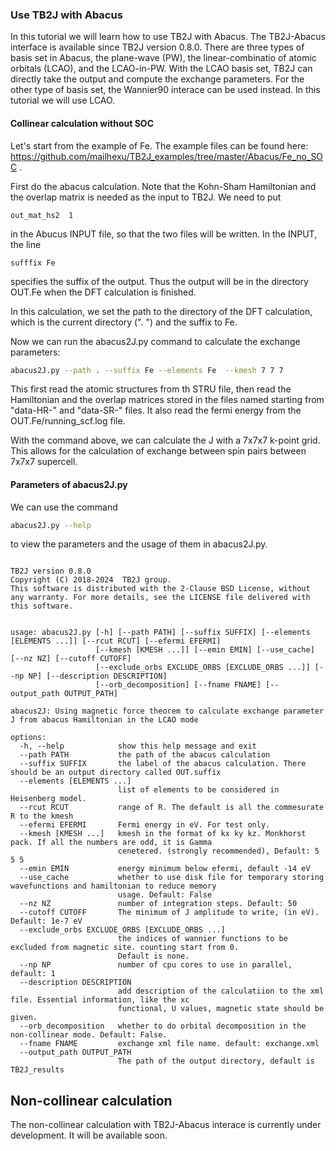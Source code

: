 ### Use TB2J with Abacus

In this tutorial we will learn how to use TB2J with Abacus.  The TB2J-Abacus interface is available since TB2J version 0.8.0. There are three types of basis set in Abacus, the plane-wave (PW), the linear-combinatio of atomic orbitals (LCAO), and the LCAO-in-PW. With the LCAO basis set, TB2J can directly take the output and compute the exchange parameters. For the other type of basis set, the Wannier90 interace can be used instead.  In this tutorial we will use LCAO. 


#### Collinear calculation without SOC

Let's start from the example of Fe. The example files can be found here: https://github.com/mailhexu/TB2J_examples/tree/master/Abacus/Fe_no_SOC . 

First do the abacus calculation. Note that the Kohn-Sham Hamiltonian and the overlap matrix is needed as the input to TB2J. We need to put 

``` 
out_mat_hs2  1 
```

in the Abucus INPUT file, so that the two files will be written. In the INPUT, the line

```
sufffix Fe
```

specifies the suffix of the output. Thus the output will be in the directory OUT.Fe when the DFT calculation is finished.

 In this calculation, we set the  path to the directory of the DFT calculation, which is the current directory (". ") and the suffix to Fe. 

Now we can run the abacus2J.py command to calculate the exchange parameters:

```bash
abacus2J.py --path . --suffix Fe --elements Fe  --kmesh 7 7 7
```

This first read the atomic structures from th STRU file,  then read the Hamiltonian and the overlap matrices stored in the files named starting from "data-HR-" and "data-SR-" files.  It also read the fermi energy from the OUT.Fe/running_scf.log file. 

With the command above, we can calculate the J with a 7x7x7 k-point grid. This allows for the calculation of exchange between spin pairs between 7x7x7 supercell. 



#### Parameters of abacus2J.py

We can use the command 

```bash
abacus2J.py --help
```

to view the parameters and the usage of them in abacus2J.py.  

```

TB2J version 0.8.0
Copyright (C) 2018-2024  TB2J group.
This software is distributed with the 2-Clause BSD License, without any warranty. For more details, see the LICENSE file delivered with this software.


usage: abacus2J.py [-h] [--path PATH] [--suffix SUFFIX] [--elements [ELEMENTS ...]] [--rcut RCUT] [--efermi EFERMI]
                   [--kmesh [KMESH ...]] [--emin EMIN] [--use_cache] [--nz NZ] [--cutoff CUTOFF]
                   [--exclude_orbs EXCLUDE_ORBS [EXCLUDE_ORBS ...]] [--np NP] [--description DESCRIPTION]
                   [--orb_decomposition] [--fname FNAME] [--output_path OUTPUT_PATH]

abacus2J: Using magnetic force theorem to calculate exchange parameter J from abacus Hamiltonian in the LCAO mode

options:
  -h, --help            show this help message and exit
  --path PATH           the path of the abacus calculation
  --suffix SUFFIX       the label of the abacus calculation. There should be an output directory called OUT.suffix
  --elements [ELEMENTS ...]
                        list of elements to be considered in Heisenberg model.
  --rcut RCUT           range of R. The default is all the commesurate R to the kmesh
  --efermi EFERMI       Fermi energy in eV. For test only.
  --kmesh [KMESH ...]   kmesh in the format of kx ky kz. Monkhorst pack. If all the numbers are odd, it is Gamma
                        cenetered. (strongly recommended), Default: 5 5 5
  --emin EMIN           energy minimum below efermi, default -14 eV
  --use_cache           whether to use disk file for temporary storing wavefunctions and hamiltonian to reduce memory
                        usage. Default: False
  --nz NZ               number of integration steps. Default: 50
  --cutoff CUTOFF       The minimum of J amplitude to write, (in eV). Default: 1e-7 eV
  --exclude_orbs EXCLUDE_ORBS [EXCLUDE_ORBS ...]
                        the indices of wannier functions to be excluded from magnetic site. counting start from 0.
                        Default is none.
  --np NP               number of cpu cores to use in parallel, default: 1
  --description DESCRIPTION
                        add description of the calculatiion to the xml file. Essential information, like the xc
                        functional, U values, magnetic state should be given.
  --orb_decomposition   whether to do orbital decomposition in the non-collinear mode. Default: False.
  --fname FNAME         exchange xml file name. default: exchange.xml
  --output_path OUTPUT_PATH
                        The path of the output directory, default is TB2J_results
```

Non-collinear calculation
-----------------------------------------

The non-collinear calculation with TB2J-Abacus interace is currently under development. It will be available soon. 

